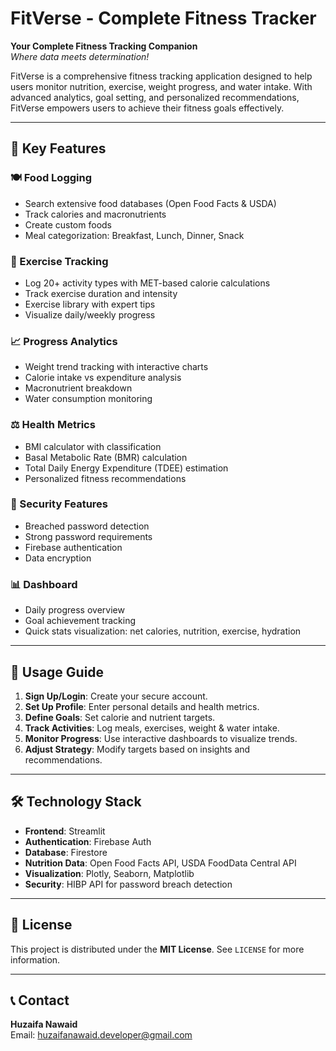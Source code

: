# FitVerse - Complete Fitness Tracker

**Your Complete Fitness Tracking Companion**  
*Where data meets determination!*

FitVerse is a comprehensive fitness tracking application designed to help users monitor nutrition, exercise, weight progress, and water intake. With advanced analytics, goal setting, and personalized recommendations, FitVerse empowers users to achieve their fitness goals effectively.

---

## 🌟 Key Features

### 🍽️ Food Logging
- Search extensive food databases (Open Food Facts & USDA)
- Track calories and macronutrients
- Create custom foods
- Meal categorization: Breakfast, Lunch, Dinner, Snack

### 💪 Exercise Tracking
- Log 20+ activity types with MET-based calorie calculations
- Track exercise duration and intensity
- Exercise library with expert tips
- Visualize daily/weekly progress

### 📈 Progress Analytics
- Weight trend tracking with interactive charts
- Calorie intake vs expenditure analysis
- Macronutrient breakdown
- Water consumption monitoring

### ⚖️ Health Metrics
- BMI calculator with classification
- Basal Metabolic Rate (BMR) calculation
- Total Daily Energy Expenditure (TDEE) estimation
- Personalized fitness recommendations

### 🔐 Security Features
- Breached password detection
- Strong password requirements
- Firebase authentication
- Data encryption

### 📊 Dashboard
- Daily progress overview
- Goal achievement tracking
- Quick stats visualization: net calories, nutrition, exercise, hydration

---

## 📝 Usage Guide

1. **Sign Up/Login**: Create your secure account.  
2. **Set Up Profile**: Enter personal details and health metrics.  
3. **Define Goals**: Set calorie and nutrient targets.  
4. **Track Activities**: Log meals, exercises, weight & water intake.  
5. **Monitor Progress**: Use interactive dashboards to visualize trends.  
6. **Adjust Strategy**: Modify targets based on insights and recommendations.

---

## 🛠️ Technology Stack

- **Frontend**: Streamlit  
- **Authentication**: Firebase Auth  
- **Database**: Firestore  
- **Nutrition Data**: Open Food Facts API, USDA FoodData Central API  
- **Visualization**: Plotly, Seaborn, Matplotlib  
- **Security**: HIBP API for password breach detection

---

## 📜 License

This project is distributed under the **MIT License**. See `LICENSE` for more information.

---

## 📞 Contact

**Huzaifa Nawaid**  
Email: huzaifanawaid.developer@gmail.com  
